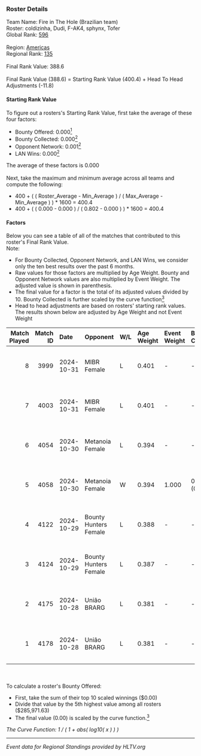 ### Roster Details<br />
Team Name: Fire in The Hole (Brazilian team)<br />
Roster: coldizinha, Dudi, F-AK4, sphynx, Tofer<br />
Global Rank: [596](../../standings_global_2025_02_28.md)<br />
<br />
Region: [Americas]( ../../standings_americas_2025_02_28.md)<br />
Regional Rank: [135]( ../../standings_americas_2025_02_28.md)<br />
<br />
Final Rank Value:  388.6<br />
<br />
Final Rank Value (388.6) = Starting Rank Value (400.4) + Head To Head Adjustments (-11.8)<br />

#### Starting Rank Value<br />
To figure out a rosters's Starting Rank Value, first take the average of these four factors:<br />
- Bounty Offered: 0.000[<sup>1</sup>](#table2)
- Bounty Collected: 0.000[<sup>2</sup>](#table1)
- Opponent Network: 0.001[<sup>2</sup>](#table1)
- LAN Wins: 0.000[<sup>2</sup>](#table1)

The average of these factors is 0.000<br />
<br />
Next, take the maximum and minimum average across all teams and compute the following:<br />
- 400 + ( ( Roster_Average - Min_Average ) / ( Max_Average - Min_Average ) ) * 1600 = 400.4
- 400 + ( ( 0.000 - 0.000 ) / ( 0.802 - 0.000 ) ) * 1600 = 400.4


#### Factors<br />
Below you can see a table of all of the matches that contributed to this roster's Final Rank Value.<br />
Note:<br />

- For Bounty Collected, Opponent Network, and LAN Wins, we consider only the ten best results over the past 6 months.
- Raw values for those factors are multiplied by Age Weight. Bounty and Opponent Network values are also multiplied by Event Weight. The adjusted value is shown in parenthesis.
- The final value for a factor is the total of its adjusted values divided by 10. Bounty Collected is further scaled by the curve function[<sup>3</sup>](#curveFunction)
- Head to head adjustments are based on rosters' starting rank values. The results shown below are adjusted by Age Weight and not Event Weight
<span id="table1"></span><br />


| Match Played | Match ID | Date       | Opponent              | W/L | Age Weight | Event Weight | Bounty Collected | Opponent Network | LAN Wins  | H2H Adj. | Roster                                 |
| -: | -: | :- | :- | :- | :- | :- | :- | :- | :- | -: | :- |
|            8 |     3999 | 2024-10-31 | MIBR Female           | L   | 0.401      | -            | -                | -                | -         |    -1.05 | coldizinha, Dudi, F-AK4, sphynx, Tofer |
|            7 |     4003 | 2024-10-31 | MIBR Female           | L   | 0.401      | -            | -                | -                | -         |    -1.06 | coldizinha, Dudi, F-AK4, sphynx, Tofer |
|            6 |     4054 | 2024-10-30 | Metanoia Female       | L   | 0.394      | -            | -                | -                | -         |    -6.23 | coldizinha, Dudi, F-AK4, sphynx, Tofer |
|            5 |     4058 | 2024-10-30 | Metanoia Female       | W   | 0.394      | 1.000        | 0.000 (0.000)    | 0.020 (0.008)    | 0 (0.000) |     6.32 | coldizinha, Dudi, F-AK4, sphynx, Tofer |
|            4 |     4122 | 2024-10-29 | Bounty Hunters Female | L   | 0.388      | -            | -                | -                | -         |    -2.49 | coldizinha, Dudi, F-AK4, sphynx, Tofer |
|            3 |     4124 | 2024-10-29 | Bounty Hunters Female | L   | 0.387      | -            | -                | -                | -         |    -2.55 | coldizinha, Dudi, F-AK4, sphynx, Tofer |
|            2 |     4175 | 2024-10-28 | União BRARG           | L   | 0.381      | -            | -                | -                | -         |    -2.36 | coldizinha, Dudi, F-AK4, sphynx, Tofer |
|            1 |     4178 | 2024-10-28 | União BRARG           | L   | 0.381      | -            | -                | -                | -         |    -2.41 | coldizinha, Dudi, F-AK4, sphynx, Tofer |

<br />
<span id="table2"></span><br />
To calculate a roster's Bounty Offered:<br />

- First, take the sum of their top 10 scaled winnings ($0.00)
- Divide that value by the 5th highest value among all rosters ($285,971.63)
- The final value (0.00) is scaled by the curve function.[<sup>3</sup>](#curveFunction)

<span id="curveFunction"></span>_The Curve Function: 1 / ( 1 + abs( log10( x ) ) )_<br />

---
_Event data for Regional Standings provided by HLTV.org_<br />
